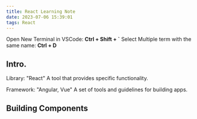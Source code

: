 ```yaml
---
title: React Learning Note
date: 2023-07-06 15:39:01
tags: React
---
```


Open New Terminal in VSCode: **Ctrl + Shift + `**
Select Multiple term with the same name: **Ctrl + D**

## Intro.

Library: "React"
A tool that provides specific functionality.

Framework: "Angular, Vue"
A set of tools and guidelines for building apps.

## Building Components
